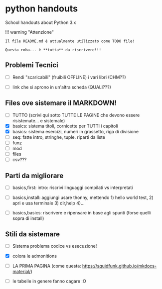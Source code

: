 # python handouts

School handouts about Python 3.x

!!! warning "Attenzione"

    Il file README.md è attualmente utilizzato come TODO file!
    
    Questa roba... è **tutta** da riscrivere!!!


## Problemi Tecnici

- [ ] Rendi "scaricabili" (fruibili OFFLINE) i vari libri (CHM??)
- [ ] link che si aprono in un'altra scheda (QUALI???)


## Files ove sistemare il MARKDOWN!

- [ ] TUTTO (scrivi qui sotto TUTTE LE PAGINE che devono essere risistemate... e sistemale)
- [x] basics: sistema titoli, cornicette per TUTTI i capitoli
- [x] basics: sistema esercizi, numeri in grassetto, riga di divisione
- [ ] seq: fatte intro, stringhe, tuple. riparti da liste
- [ ] funz
- [ ] mod
- [ ] files
- [ ] csv???

## Parti da migliorare

- [ ] basics,first: intro: riscrivi linguaggi compilati vs interpretati
- [ ] basics,install: aggiungi usare thonny, mettendo 1) hello world test, 2) apri e usa terminale 3) dir,help 4)... 
- [ ] basics,basics: riscrivere e ripensare in base agli spunti (forse quelli sopra di install)


## Stili da sistemare

- [ ] Sistema problema codice vs esecuzione!
- [x] colora le admonitions
- [ ] LA PRIMA PAGINA (come questa: https://squidfunk.github.io/mkdocs-material/)
- [ ] le tabelle in genere fanno cagare :O

